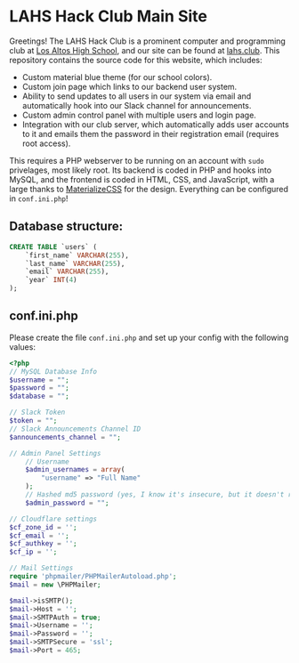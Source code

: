 # LAHS Hack Club Main Site
Greetings! The LAHS Hack Club is a prominent computer and programming club at [Los Altos High School](http://mvla.net/LAHS), and our site can be found at [lahs.club](https://lahs.cub). This repository contains the source code for this website, which includes:
* Custom material blue theme (for our school colors).
* Custom join page which links to our backend user system.
* Ability to send updates to all users in our system via email and automatically hook into our Slack channel for announcements.
* Custom admin control panel with multiple users and login page.
* Integration with our club server, which automatically adds user accounts to it and emails them the password in their registration email (requires root access).

This requires a PHP webserver to be running on an account with `sudo` privelages, most likely root. Its backend is coded in PHP and hooks into MySQL, and the frontend is coded in HTML, CSS, and JavaScript, with a large thanks to [MaterializeCSS](http://materializecss.com) for the design. Everything can be configured in `conf.ini.php`!

## Database structure:
```sql
CREATE TABLE `users` (
	`first_name` VARCHAR(255),
	`last_name` VARCHAR(255),
	`email` VARCHAR(255),
	`year` INT(4)
);
```

## conf.ini.php
Please create the file `conf.ini.php` and set up your config with the following values:
```php
<?php
// MySQL Database Info
$username = "";
$password = "";
$database = "";

// Slack Token
$token = "";
// Slack Announcements Channel ID
$announcements_channel = "";

// Admin Panel Settings
	// Username
	$admin_usernames = array(
		"username" => "Full Name"
	);
	// Hashed md5 password (yes, I know it's insecure, but it doesn't really matter)
	$admin_password = "";

// Cloudflare settings
$cf_zone_id = '';
$cf_email = '';
$cf_authkey = '';
$cf_ip = '';

// Mail Settings
require 'phpmailer/PHPMailerAutoload.php';
$mail = new \PHPMailer;

$mail->isSMTP();
$mail->Host = '';
$mail->SMTPAuth = true;
$mail->Username = '';
$mail->Password = '';
$mail->SMTPSecure = 'ssl';
$mail->Port = 465;
```